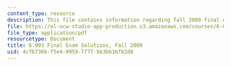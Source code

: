 ```yaml
---
content_type: resource
description: This file contains information regarding fall 2009 final exam solutions.
file: https://ol-ocw-studio-app-production.s3.amazonaws.com/courses/6-003-signals-and-systems-fall-2011/4cfb736bf5e49959777fbb3b616fb2d8_MIT6_003F11_F09final_sol.pdf
file_type: application/pdf
resourcetype: Document
title: 6.003 Final Exam Solutions, Fall 2009
uid: 4cfb736b-f5e4-9959-777f-bb3b616fb2d8
---
```

